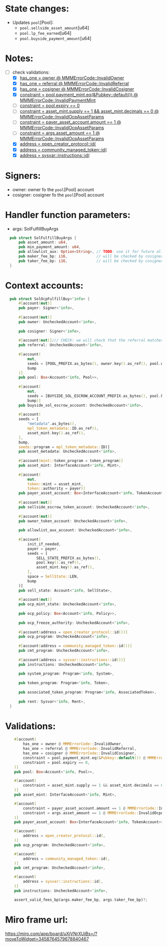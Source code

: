 # State changes:

- Updates `pool`[Pool]:
	- `pool.sellside_asset_amount`[u64]
	- `pool.lp_fee_earned`[u64]
	- `pool.buyside_payment_amount`[u64]

# Notes:

- [ ] check validations:
  - [x] [has_one = owner @ MMMErrorCode::InvalidOwner](https://github.com/magicoss/mmm/blob/3e15732061ad03256b2570b78ff8018ba74ce039/programs/mmm/src/instructions/ocp/sol_ocp_fulfill_buy.rs#L46)
  - [x] [has_one = referral @ MMMErrorCode::InvalidReferral](https://github.com/magicoss/mmm/blob/3e15732061ad03256b2570b78ff8018ba74ce039/programs/mmm/src/instructions/ocp/sol_ocp_fulfill_buy.rs#L47)
  - [x] [has_one = cosigner @ MMMErrorCode::InvalidCosigner](https://github.com/magicoss/mmm/blob/3e15732061ad03256b2570b78ff8018ba74ce039/programs/mmm/src/instructions/ocp/sol_ocp_fulfill_buy.rs#L48)
  - [x] [constraint = pool.payment_mint.eq(&Pubkey::default()) @ MMMErrorCode::InvalidPaymentMint](https://github.com/magicoss/mmm/blob/3e15732061ad03256b2570b78ff8018ba74ce039/programs/mmm/src/instructions/ocp/sol_ocp_fulfill_buy.rs#L49)
  - [ ] [constraint = pool.expiry == 0](https://github.com/magicoss/mmm/blob/3e15732061ad03256b2570b78ff8018ba74ce039/programs/mmm/src/instructions/ocp/sol_ocp_fulfill_buy.rs#L50)
  - [ ] [constraint = asset_mint.supply == 1 && asset_mint.decimals == 0 @ MMMErrorCode::InvalidOcpAssetParams](https://github.com/magicoss/mmm/blob/3e15732061ad03256b2570b78ff8018ba74ce039/programs/mmm/src/instructions/ocp/sol_ocp_fulfill_buy.rs#L73)
  - [ ] [constraint = payer_asset_account.amount == 1 @ MMMErrorCode::InvalidOcpAssetParams](https://github.com/magicoss/mmm/blob/3e15732061ad03256b2570b78ff8018ba74ce039/programs/mmm/src/instructions/ocp/sol_ocp_fulfill_buy.rs#L81)
  - [ ] [constraint = args.asset_amount == 1 @ MMMErrorCode::InvalidOcpAssetParams](https://github.com/magicoss/mmm/blob/3e15732061ad03256b2570b78ff8018ba74ce039/programs/mmm/src/instructions/ocp/sol_ocp_fulfill_buy.rs#L82)
  - [x] [address = open_creator_protocol::id(](https://github.com/magicoss/mmm/blob/3e15732061ad03256b2570b78ff8018ba74ce039/programs/mmm/src/instructions/ocp/sol_ocp_fulfill_buy.rs#L114)
  - [x] [address = community_managed_token::id(](https://github.com/magicoss/mmm/blob/3e15732061ad03256b2570b78ff8018ba74ce039/programs/mmm/src/instructions/ocp/sol_ocp_fulfill_buy.rs#L117)
  - [x] [address = sysvar::instructions::id(](https://github.com/magicoss/mmm/blob/3e15732061ad03256b2570b78ff8018ba74ce039/programs/mmm/src/instructions/ocp/sol_ocp_fulfill_buy.rs#L120)

# Signers:

- owner: owner fo the `pool`[Pool] account
- cosigner: cosigner fo the `pool`[Pool] account

# Handler function parameters:

- args: SolFulfillBuyArgs
```rust
  pub struct SolFulfillBuyArgs {
      pub asset_amount: u64,
      pub min_payment_amount: u64,
      pub allowlist_aux: Option<String>, // TODO: use it for future allowlist_aux
      pub maker_fee_bp: i16,             // will be checked by cosigner
      pub taker_fee_bp: i16,             // will be checked by cosigner
  }
```

# Context accounts:

```rust
  pub struct SolOcpFulfillBuy<'info> {
      #[account(mut)]
      pub payer: Signer<'info>,
  
      #[account(mut)]
      pub owner: UncheckedAccount<'info>,
  
      pub cosigner: Signer<'info>,
  
      #[account(mut)]/// CHECK: we will check that the referral matches the pool's referral)]
      pub referral: UncheckedAccount<'info>,
  
      #[account(
          mut,
          seeds = [POOL_PREFIX.as_bytes(), owner.key().as_ref(), pool.uuid.as_ref(,
          bump
      )]
      pub pool: Box<Account<'info, Pool>>,
  
      #[account(
          mut,
          seeds = [BUYSIDE_SOL_ESCROW_ACCOUNT_PREFIX.as_bytes(), pool.key().as_ref(,
          bump)]
      pub buyside_sol_escrow_account: UncheckedAccount<'info>,
  
      #[account(
      seeds = [
          "metadata".as_bytes(),
          mpl_token_metadata::ID.as_ref(),
          asset_mint.key().as_ref(),
      ],
      bump,
      seeds::program = mpl_token_metadata::ID)]
      pub asset_metadata: UncheckedAccount<'info>,
  
      #[account(mint::token_program = token_program)]
      pub asset_mint: InterfaceAccount<'info, Mint>,
  
      #[account(
          mut,
          token::mint = asset_mint,
          token::authority = payer)]
      pub payer_asset_account: Box<InterfaceAccount<'info, TokenAccount>>,
  
      #[account(mut)]
      pub sellside_escrow_token_account: UncheckedAccount<'info>,
  
      #[account(mut)]
      pub owner_token_account: UncheckedAccount<'info>,
  
      pub allowlist_aux_account: UncheckedAccount<'info>,
  
      #[account(
          init_if_needed,
          payer = payer,
          seeds = [
              SELL_STATE_PREFIX.as_bytes(),
              pool.key().as_ref(),
              asset_mint.key().as_ref(),
          ],
          space = SellState::LEN,
          bump
      )]
      pub sell_state: Account<'info, SellState>,
  
      #[account(mut)]
      pub ocp_mint_state: UncheckedAccount<'info>,
  
      pub ocp_policy: Box<Account<'info, Policy>>,
  
      pub ocp_freeze_authority: UncheckedAccount<'info>,
  
      #[account(address = open_creator_protocol::id())]
      pub ocp_program: UncheckedAccount<'info>,
  
      #[account(address = community_managed_token::id())]
      pub cmt_program: UncheckedAccount<'info>,
  
      #[account(address = sysvar::instructions::id())]
      pub instructions: UncheckedAccount<'info>,
  
      pub system_program: Program<'info, System>,
  
      pub token_program: Program<'info, Token>,
  
      pub associated_token_program: Program<'info, AssociatedToken>,
  
      pub rent: Sysvar<'info, Rent>,
  }
```

# Validations:

```rust
    #[account(
    	has_one = owner @ MMMErrorCode::InvalidOwner,
    	has_one = referral @ MMMErrorCode::InvalidReferral,
    	has_one = cosigner @ MMMErrorCode::InvalidCosigner,
    	constraint = pool.payment_mint.eq(&Pubkey::default()) @ MMMErrorCode::InvalidPaymentMint,
    	constraint = pool.expiry == 0,
    )]
    pub pool: Box<Account<'info, Pool>>,
```
```rust
    #[account(
    	constraint = asset_mint.supply == 1 && asset_mint.decimals == 0 @ MMMErrorCode::InvalidOcpAssetParams,
    )]
    pub asset_mint: InterfaceAccount<'info, Mint>,
```
```rust
    #[account(
    	constraint = payer_asset_account.amount == 1 @ MMMErrorCode::InvalidOcpAssetParams,
    	constraint = args.asset_amount == 1 @ MMMErrorCode::InvalidOcpAssetParams,
    )]
    pub payer_asset_account: Box<InterfaceAccount<'info, TokenAccount>>,
```
```rust
    #[account(
    	address = open_creator_protocol::id(,
    )]
    pub ocp_program: UncheckedAccount<'info>,
```
```rust
    #[account(
    	address = community_managed_token::id(,
    )]
    pub cmt_program: UncheckedAccount<'info>,
```
```rust
    #[account(
    	address = sysvar::instructions::id(,
    )]
    pub instructions: UncheckedAccount<'info>,
```
```rust
    assert_valid_fees_bp(args.maker_fee_bp, args.taker_fee_bp)?;
```

# Miro frame url:

https://miro.com/app/board/uXjVNrXUjBs=/?moveToWidget=3458764579678840467
            